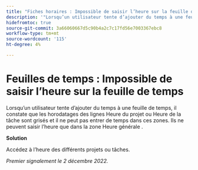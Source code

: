 ```yaml
---
title: "Fiches horaires : Impossible de saisir l’heure sur la feuille de temps"
description: '"Lorsqu’un utilisateur tente d’ajouter du temps à une feuille de temps, il voit que les zones "Heure" des lignes "Heure du projet" ou "Heure de la tâche" sont grisées et il ne peut pas entrer de temps dans ces zones. Ils ne peuvent saisir l’heure que dans la zone Heure générale."'
hidefromtoc: true
source-git-commit: 3a66060667d5c90b4a2c7c17fd56e7003367ebc8
workflow-type: tm+mt
source-wordcount: '115'
ht-degree: 4%

---
```



# Feuilles de temps : Impossible de saisir l’heure sur la feuille de temps

Lorsqu’un utilisateur tente d’ajouter du temps à une feuille de temps, il constate que les horodatages des lignes Heure du projet ou Heure de la tâche sont grisés et il ne peut pas entrer de temps dans ces zones. Ils ne peuvent saisir l’heure que dans la zone Heure générale .

**Solution**

Accédez à l’heure des différents projets ou tâches.

_Premier signalement le 2 décembre 2022._

